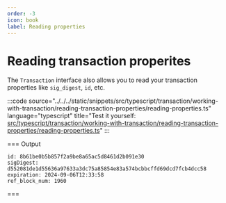 ```yaml
---
order: -3
icon: book
label: Reading properties
---
```


# Reading transaction properites

The `Transaction` interface also allows you to read your transaction properties like `sig_digest`, `id`, etc.

:::code source="../../../static/snippets/src/typescript/transaction/working-with-transaction/reading-transaction-properties/reading-properties.ts" language="typescript" title="Test it yourself: [src/typescript/transaction/working-with-transaction/reading-transaction-properties/reading-properties.ts](https://stackblitz.com/github/openhive-network/wax-doc-snippets?file=src%2Ftypescript%2Ftransaction%2Fworking-with-transaction%2Freading-transaction-properties%2Freading-properties.ts&startScript=test-transaction-working-with-transaction-reading-properties)" :::

=== Output

```text
id: 8b61be0b5b857f2a9be8a65ac5d8461d2b091e30
sigDigest: d552081de1d55636a97633a3dc75a85854e83a574bcbbcffd69dcd7fcb4dcc58
expiration: 2024-09-06T12:33:58
ref_block_num: 1960
```

===
